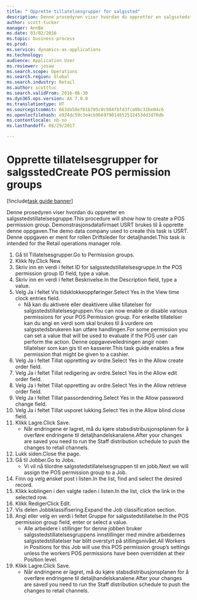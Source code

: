 ```yaml
--- 
title: " Opprette tillatelsesgrupper for salgssted"
description: Denne prosedyren viser hvordan du oppretter en salgsstedstillatelsesgruppe.
author: scott-tucker
manager: AnnBe
ms.date: 03/02/2016
ms.topic: business-process
ms.prod: 
ms.service: dynamics-ax-applications
ms.technology: 
audience: Application User
ms.reviewer: josaw
ms.search.scope: Operations
ms.search.region: Global
ms.search.industry: Retail
ms.author: scotttuc
ms.search.validFrom: 2016-06-30
ms.dyn365.ops.version: AX 7.0.0
ms.translationtype: HT
ms.sourcegitcommit: 663da58ef01b705c0c984fbfd3fce8bc31be04c6
ms.openlocfilehash: e924dc59c3e4cb9b6979014852512453dd3d70db
ms.contentlocale: nb-no
ms.lasthandoff: 08/29/2017

---
```

# <a name="create-pos-permission-groups"></a><span data-ttu-id="9211b-103"> Opprette tillatelsesgrupper for salgssted</span><span class="sxs-lookup"><span data-stu-id="9211b-103">Create POS permission groups</span></span>

[!include[task guide banner](../includes/task-guide-banner.md)]

<span data-ttu-id="9211b-104">Denne prosedyren viser hvordan du oppretter en salgsstedstillatelsesgruppe.</span><span class="sxs-lookup"><span data-stu-id="9211b-104">This procedure will show how to create a POS permission group.</span></span> <span data-ttu-id="9211b-105">Demonstrasjonsdatafirmaet USRT brukes til å opprette denne oppgaven.</span><span class="sxs-lookup"><span data-stu-id="9211b-105">The demo data company used to create this task is USRT.</span></span> <span data-ttu-id="9211b-106">Denne oppgaven er ment for rollen Driftsleder for detaljhandel.</span><span class="sxs-lookup"><span data-stu-id="9211b-106">This task is intended for the Retail operations manager role.</span></span>

1. <span data-ttu-id="9211b-107">Gå til Tillatelsesgrupper.</span><span class="sxs-lookup"><span data-stu-id="9211b-107">Go to Permission groups.</span></span>
2. <span data-ttu-id="9211b-108">Klikk Ny.</span><span class="sxs-lookup"><span data-stu-id="9211b-108">Click New.</span></span>
3. <span data-ttu-id="9211b-109">Skriv inn en verdi i feltet ID for salgsstedstillatelsesgruppe.</span><span class="sxs-lookup"><span data-stu-id="9211b-109">In the POS permission group ID field, type a value.</span></span>
4. <span data-ttu-id="9211b-110">Skriv inn en verdi i feltet Beskrivelse.</span><span class="sxs-lookup"><span data-stu-id="9211b-110">In the Description field, type a value.</span></span>
5. <span data-ttu-id="9211b-111">Velg Ja i feltet Vis tidsklokkeoppføringer.</span><span class="sxs-lookup"><span data-stu-id="9211b-111">Select Yes in the View time clock entries field.</span></span>
    * <span data-ttu-id="9211b-112">Nå kan du aktivere eller deaktivere ulike tillatelser for salgsstedstillatelsesgruppen.</span><span class="sxs-lookup"><span data-stu-id="9211b-112">You can now enable or disable various permissions for your POS Permission group.</span></span> <span data-ttu-id="9211b-113">For enkelte tillatelser kan du angi en verdi som skal brukes til å vurdere om salgsstedsbrukeren kan utføre handlingen.</span><span class="sxs-lookup"><span data-stu-id="9211b-113">For some permission you can set a value that will be used to evaluate if the POS user can perform the action.</span></span>  <span data-ttu-id="9211b-114">Denne oppgaveveiledningen angir noen tillatelser som kan gis til en kasserer.</span><span class="sxs-lookup"><span data-stu-id="9211b-114">This task guide enables a few permission that might be given to a cashier.</span></span>  
6. <span data-ttu-id="9211b-115">Velg Ja i feltet Tillat oppretting av ordre.</span><span class="sxs-lookup"><span data-stu-id="9211b-115">Select Yes in the Allow create order field.</span></span>
7. <span data-ttu-id="9211b-116">Velg Ja i feltet Tillat redigering av ordre.</span><span class="sxs-lookup"><span data-stu-id="9211b-116">Select Yes in the Allow edit order field.</span></span>
8. <span data-ttu-id="9211b-117">Velg Ja i feltet Tillat oppretting av ordre.</span><span class="sxs-lookup"><span data-stu-id="9211b-117">Select Yes in the Allow retrieve order field.</span></span>
9. <span data-ttu-id="9211b-118">Velg Ja i feltet Tillat passordendring.</span><span class="sxs-lookup"><span data-stu-id="9211b-118">Select Yes in the Allow password change field.</span></span>
10. <span data-ttu-id="9211b-119">Velg Ja i feltet Tillat usporet lukking.</span><span class="sxs-lookup"><span data-stu-id="9211b-119">Select Yes in the Allow blind close field.</span></span>
11. <span data-ttu-id="9211b-120">Klikk Lagre.</span><span class="sxs-lookup"><span data-stu-id="9211b-120">Click Save.</span></span>
    * <span data-ttu-id="9211b-121">Når endringene er lagret, må du kjøre stabsdistribusjonsplanen for å overføre endringene til detaljhandelskanalene.</span><span class="sxs-lookup"><span data-stu-id="9211b-121">After your changes are saved you need to run the Staff distribution schedule to push the changes to retail channels.</span></span>  
12. <span data-ttu-id="9211b-122">Lukk siden.</span><span class="sxs-lookup"><span data-stu-id="9211b-122">Close the page.</span></span>
13. <span data-ttu-id="9211b-123">Gå til Jobber.</span><span class="sxs-lookup"><span data-stu-id="9211b-123">Go to Jobs.</span></span>
    * <span data-ttu-id="9211b-124">Vi vil nå tilordne salgsstedstillatelsesgruppen til en jobb.</span><span class="sxs-lookup"><span data-stu-id="9211b-124">Next we will assign the POS permission group to a Job.</span></span>  
14. <span data-ttu-id="9211b-125">Finn og velg ønsket post i listen.</span><span class="sxs-lookup"><span data-stu-id="9211b-125">In the list, find and select the desired record.</span></span>
15. <span data-ttu-id="9211b-126">Klikk koblingen i den valgte raden i listen.</span><span class="sxs-lookup"><span data-stu-id="9211b-126">In the list, click the link in the selected row.</span></span>
16. <span data-ttu-id="9211b-127">Klikk Rediger</span><span class="sxs-lookup"><span data-stu-id="9211b-127">Click Edit.</span></span>
17. <span data-ttu-id="9211b-128">Vis delen Jobbklassifisering.</span><span class="sxs-lookup"><span data-stu-id="9211b-128">Expand the Job classification section.</span></span>
18. <span data-ttu-id="9211b-129">Angi eller velg en verdi i feltet Gruppe for salgsstedstillatelse.</span><span class="sxs-lookup"><span data-stu-id="9211b-129">In the POS permission group field, enter or select a value.</span></span>
    * <span data-ttu-id="9211b-130">Alle arbeidere i stillinger for denne jobben bruker salgsstedstillatelsesgruppens innstillinger med mindre arbeidernes salgsstedstillatelser har blitt overstyrt på stillingsnivået.</span><span class="sxs-lookup"><span data-stu-id="9211b-130">All Workers in Positions for this Job will use this POS permission group’s settings unless the workers POS permissions have been overridden at their Position level.</span></span>  
19. <span data-ttu-id="9211b-131">Klikk Lagre.</span><span class="sxs-lookup"><span data-stu-id="9211b-131">Click Save.</span></span>
    * <span data-ttu-id="9211b-132">Når endringene er lagret, må du kjøre stabsdistribusjonsplanen for å overføre endringene til detaljhandelskanalene.</span><span class="sxs-lookup"><span data-stu-id="9211b-132">After your changes are saved you need to run the Staff distribution schedule to push the changes to retail channels.</span></span>  


